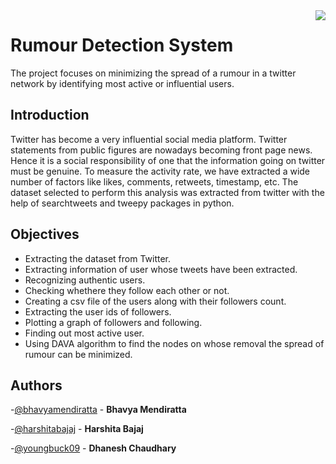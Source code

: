 <img src="icon.png" align="right" />

# Rumour Detection System

The project focuses on minimizing the spread of a rumour in a twitter network by identifying most active or influential users.

## Introduction
Twitter has become a very influential social media platform. Twitter statements from public figures are nowadays becoming front page news. Hence it is a social responsibility of one that the information going on twitter must be genuine. To measure the activity rate, we have extracted a wide number of factors like likes, comments, retweets, timestamp, etc. The dataset selected to  perform this analysis was extracted from twitter with the help of searchtweets and tweepy packages in python.

## Objectives

- Extracting the dataset from Twitter.
- Extracting information of user whose tweets have been extracted.
- Recognizing authentic users.
- Checking whethere they follow each other or not.
- Creating a csv file of the users along with their followers count.
- Extracting the user ids of followers.
- Plotting a graph of followers and following.
- Finding out most active user.
- Using DAVA algorithm to find the nodes on whose removal the spread of rumour can be minimized.

## Authors
-[@bhavyamendiratta](https://github.com/bhavyamendiratta) - **Bhavya Mendiratta**

-[@harshitabajaj](https://github.com/harshitabajaj) - **Harshita Bajaj**

-[@youngbuck09](https://github.com/youngbuck09) - **Dhanesh Chaudhary**



